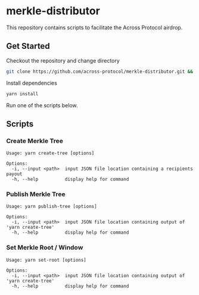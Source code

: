 # merkle-distributor

This repository contains scripts to facilitate the Across Protocol airdrop.

## Get Started

Checkout the repository and change directory

```bash
git clone https://github.com/across-protocol/merkle-distributor.git && cd merkle-distributor
```

Install dependencies

```bash
yarn install
```

Run one of the scripts below.

## Scripts

### Create Merkle Tree

```
Usage: yarn create-tree [options]

Options:
  -i, --input <path>  input JSON file location containing a recipients payout
  -h, --help          display help for command
```

### Publish Merkle Tree

```
Usage: yarn publish-tree [options]

Options:
  -i, --input <path>  input JSON file location containing output of 'yarn create-tree'
  -h, --help          display help for command
```

### Set Merkle Root / Window

```
Usage: yarn set-root [options]

Options:
  -i, --input <path>  input JSON file location containing output of 'yarn create-tree'
  -h, --help          display help for command
```
